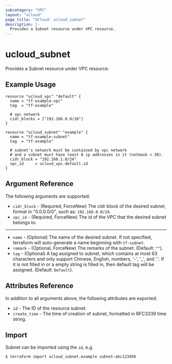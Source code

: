 ```yaml
---
subcategory: "VPC"
layout: "ucloud"
page_title: "UCloud: ucloud_subnet"
description: |-
  Provides a Subnet resource under VPC resource.
---
```


# ucloud_subnet

Provides a Subnet resource under VPC resource.

## Example Usage

```hcl
resource "ucloud_vpc" "default" {
  name = "tf-example-vpc"
  tag  = "tf-example"

  # vpc network
  cidr_blocks = ["192.168.0.0/16"]
}

resource "ucloud_subnet" "example" {
  name = "tf-example-subnet"
  tag  = "tf-example"

  # subnet's network must be contained by vpc network
  # and a subnet must have least 8 ip addresses in it (netmask < 30).
  cidr_block = "192.168.1.0/24"
  vpc_id     = ucloud_vpc.default.id
}
```

## Argument Reference

The following arguments are supported:

* `cidr_block` - (Required, ForceNew) The cidr block of the desired subnet, format in "0.0.0.0/0", such as: `192.168.0.0/24`.
* `vpc_id` - (Required, ForceNew) The id of the VPC that the desired subnet belongs to.

- - -

* `name` - (Optional) The name of the desired subnet. If not specified, terraform will auto-generate a name beginning with `tf-subnet`.
* `remark` - (Optional, ForceNew) The remarks of the subnet. (Default: `""`).
* `tag` - (Optional) A tag assigned to subnet, which contains at most 63 characters and only support Chinese, English, numbers, '-', '_', and '.'. If it is not filled in or a empty string is filled in, then default tag will be assigned. (Default: `Default`).

## Attributes Reference

In addition to all arguments above, the following attributes are exported:

* `id` - The ID of the resource subnet.
* `create_time` - The time of creation of subnet, formatted in RFC3339 time string.

## Import

Subnet can be imported using the `id`, e.g.

```
$ terraform import ucloud_subnet.example subnet-abc123456
```
